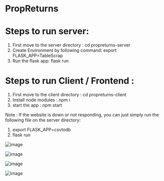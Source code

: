 # PropReturns

# Steps to run server: 
1. First move to the server directory : cd propreturns-server
2. Create Environment by following command:
   export FLASK_APP=TableScrap
3. Run the flask app: flask run

# Steps to run Client / Frontend : 
1. First move to the client directory : cd propreturns-client
2. Install node modules : npm i
3. start the app : npm start

Note : If the website is down or not responding, you can just simply run the following file on the server directory: 
1. export FLASK_APP=csvtodb
2. flask run


![image](https://github.com/BoppaniSuresh/PropReturns/assets/118003753/5cf1183e-095a-4ca1-ae36-f5cf4dd74e43)

![image](https://github.com/BoppaniSuresh/PropReturns/assets/118003753/e95c36dc-be93-47b0-93c7-1385407137d6)

![image](https://github.com/BoppaniSuresh/PropReturns/assets/118003753/4611b689-e9ee-4c60-9158-1dc92ef8b853)

![image](https://github.com/BoppaniSuresh/PropReturns/assets/118003753/3f76ceb3-803d-4eae-ac43-67ad8b1b1f35)


